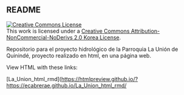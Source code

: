## README

<a rel="license" href="http://creativecommons.org/licenses/by-nc-nd/2.0/kr/"><img alt="Creative Commons License" style="border-width:0" src="https://i.creativecommons.org/l/by-nc-nd/2.0/kr/88x31.png" /></a><br />This work is licensed under a <a rel="license" href="http://creativecommons.org/licenses/by-nc-nd/2.0/kr/">Creative Commons Attribution-NonCommercial-NoDerivs 2.0 Korea License</a>.

Repositorio para el proyecto hidrológico de la Parroquia La Unión de Quinindé, proyecto realizado en html, en una página web.

View HTML with these links:

[La_Union_html_rmd](https://htmlpreview.github.io/?https://ecabrerae.github.io/La_Union_html_rmd/
